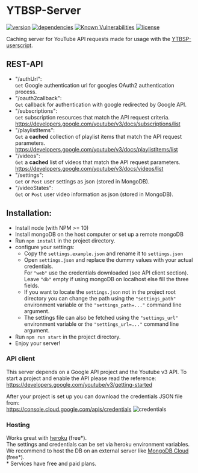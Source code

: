 # YTBSP-Server
[![version](https://img.shields.io/github/package-json/v/Crow08/ytbsp-server.svg)](/package.json)
[![dependencies](https://david-dm.org/Crow08/ytbsp-server.svg)](/package.json)
[![Known Vulnerabilities](https://snyk.io/test/github/Crow08/YTBSP-Server/badge.svg)](https://snyk.io/test/github/Crow08/YTBSP-Server)
[![license](https://img.shields.io/github/license/Crow08/ytbsp-server.svg)](/LICENSE.md)

Caching server for YouTube API requests made for usage with the [YTBSP-userscript](https://github.com/Crow08/YTBSP-Server).

## REST-API ###
- "/authUrl":  
`Get` Google authentication url for googles OAuth2 authentication process.
- "/oauth2callback":  
`Get` callback for authentication with google redirected by Google API.
- "/subscriptions":  
`Get` subscription resources that match the API request criteria.  
https://developers.google.com/youtube/v3/docs/subscriptions/list
- "/playlistItems":  
`Get` a __cached__ collection of playlist items that match the API request parameters.  
https://developers.google.com/youtube/v3/docs/playlistItems/list
- "/videos":  
`Get` a __cached__ list of videos that match the API request parameters.  
https://developers.google.com/youtube/v3/docs/videos/list
- "/settings":  
`Get` or `Post` user settings as json (stored in MongoDB).
- "/videoStates":  
`Get` or `Post` user video information as json (stored in MongoDB).

## Installation: ##
- Install node (with NPM >= 10) 
- Install mongoDB on the host computer or set up a remote mongoDB
- Run `npm install` in the project directory.
- configure your settings:
  - Copy the `settings.example.json` and rename it to `settings.json`
  - Open `settings.json` and replace the dummy values with your actual credentials.  
  For `"web"` use the credentials downloaded (see API client section).  
  Leave `"db"` empty if using mongoDB on localhost else fill the three fields.
  - If you want to locate the `settings.json` not in the project root directory you can change the path using the `"settings_path"` environment variable or the `"settings_path=..."` command line argument.
  - The settings file can also be fetched using the `"settings_url"` environment variable or the `"settings_url=..."` command line argument.
- Run `npm run start` in the project directory.
- Enjoy your server!

### API client ### 
This server depends on a Google API project and the Youtube v3 API.
To start a project and enable the API please read the reference:  
https://developers.google.com/youtube/v3/getting-started

After your project is set up you can download the credentials JSON file from:  
https://console.cloud.google.com/apis/credentials
![credentials](https://user-images.githubusercontent.com/21142074/61789938-3b5d6200-ae16-11e9-80a5-2f23beb3db81.png)

### Hosting ###
Works great with [heroku](https://heroku.com) (free*).  
The settings and credentials can be set via heroku environment variables.  
We recommend to host the DB on an external server like [MongoDB Cloud](https://cloud.mongodb.com) (free*).  
\* Services have free and paid plans.
